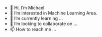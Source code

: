 - 👋 Hi, I’m Michael
- 👀 I’m interested in Machine Learning Area.
- 🌱 I’m currently learning ...
- 💞️ I’m looking to collaborate on ...
- 📫 How to reach me ...

<!---
qkstngus000/qkstngus000 is a ✨ special ✨ repository because its `README.md` (this file) appears on your GitHub profile.
You can click the Preview link to take a look at your changes.
--->
